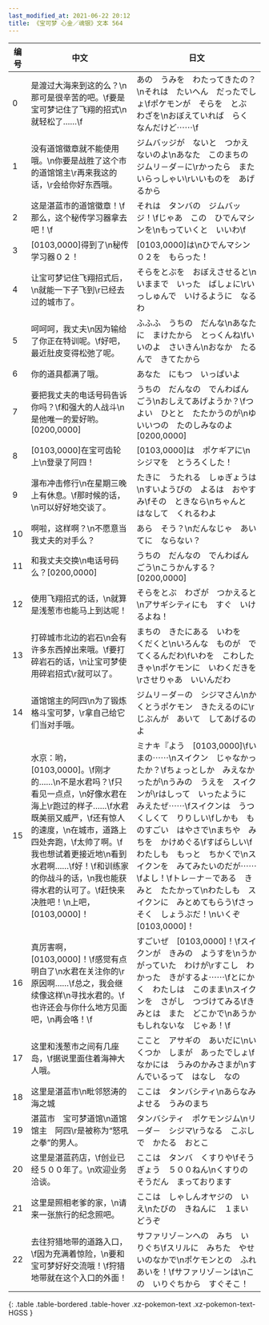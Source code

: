 ```yaml
---
last_modified_at: 2021-06-22 20:12
title: 《宝可梦 心金／魂银》文本 564
---
```

| 编号 | 中文 | 日文 |
| ---- | ---- | ---- |
| 0 | 是渡过大海来到这的么？\n那可是很辛苦的吧。\f要是宝可梦记住了飞翔的招式\n就轻松了……\f | あの　うみを　わたってきたの？\nそれは　たいへん　だったでしょ\fポケモンが　そらを　とぶ　わざを\nおぼえていれば　らく　なんだけど⋯⋯\f |
| 1 | 没有道馆徽章就不能使用哦。\n你要是战胜了这个市的道馆馆主\r再来我这的话，\r会给你好东西哦。 | ジムバッジが　ないと　つかえないのよ\nあなた　このまちの　ジムリ－ダ－に\rかったら　また　いらっしゃい\rいいものを　あげるから |
| 2 | 这是湛蓝市的道馆徽章！\f那么，这个秘传学习器拿去吧！\f | それは　タンバの　ジムバッジ！\fじゃあ　この　ひでんマシンを\nもっていくと　いいわ\f |
| 3 | [0103,0000]得到了\n秘传学习器０２！ | [0103,0000]は\nひでんマシン０２を　もらった！ |
| 4 | 让宝可梦记住飞翔招式后，\n就能一下子飞到\r已经去过的城市了。 | そらをとぶを　おぼえさせると\nいままで　いった　ばしょに\rいっしゅんで　いけるように　なるわ |
| 5 | 呵呵呵，我丈夫\n因为输给了你正在特训呢。\f好吧，最近肚皮变得松弛了呢。 | ふふふ　うちの　だんな\nあなたに　まけたから　とっくんね\fいいのよ　さいきん\nおなか　たるんで　きてたから |
| 6 | 你的道具都满了哦。 | あなた　にもつ　いっぱいよ |
| 7 | 要把我丈夫的电话号码告诉你吗？\f和强大的人战斗\n是他唯一的爱好哟。[0200,0000] | うちの　だんなの　でんわばんごう\nおしえてあげようか？\fつよい　ひとと　たたかうのが\nゆいいつの　たのしみなのよ[0200,0000] |
| 8 | [0103,0000]在宝可齿轮上\n登录了阿四！ | [0103,0000]は　ポケギアに\nシジマを　とうろくした！ |
| 9 | 瀑布冲击修行\n在星期三晚上有休息。\f那时候的话，\n可以好好地交谈了。 | たきに　うたれる　しゅぎょうは\nすいようびの　よるは　おやすみ\fその　ときなら\nちゃんと　はなして　くれるわよ |
| 10 | 啊啦，这样啊？\n不愿意当我丈夫的对手么？ | あら　そう？\nだんなじゃ　あいてに　ならない？ |
| 11 | 和我丈夫交换\n电话号码么？[0200,0000] | うちの　だんなの　でんわばんごう\nこうかんする？[0200,0000] |
| 12 | 使用飞翔招式的话，\n就算是浅葱市也能马上到达呢！ | そらをとぶ　わざが　つかえると\nアサギシティにも　すぐ　いけるよね！ |
| 13 | 打碎城市北边的岩石\n会有许多东西掉出来哦。\f要打碎岩石的话，\n让宝可梦使用碎岩招式\r就可以了。 | まちの　きたにある　いわを　くだくと\nいろんな　ものが　でてくるんだわ\fいわを　こわしたきゃ\nポケモンに　いわくだきを\rさせりゃあ　いいんだわ |
| 14 | 道馆馆主的阿四\n为了锻炼格斗宝可梦，\r拿自己给它们当对手哦。 | ジムリ－ダ－の　シジマさん\nかくとうポケモン　きたえるのに\rじぶんが　あいて　してあげるのよ |
| 15 | 水京：哟，[0103,0000]。\f刚才的……\n不是水君吗？\f只看见一点点，\n好像水君在海上\r跑过的样子……\f水君既美丽又威严，\f还有惊人的速度，\n在城市，道路上四处奔跑，\f太帅了啊。\f我也想试着更接近地\n看到水君啊……\f好！\f和训练家的你战斗的话，\n我也能获得水君的认可了。\f赶快来决胜吧！\n上吧，[0103,0000]！ | ミナキ『よう　[0103,0000]\fいまの⋯⋯\nスイクン　じゃなかったか？\fちょっとしか　みえなかったが\nうみの　うえを　スイクンが\rはしって　いったように　みえたぜ⋯⋯\fスイクンは　うつくしくて　りりしい\fしかも　ものすごい　はやさで\nまちや　みちを　かけめぐる\fすばらしい\fわたしも　もっと　ちかくで\nスイクンを　みてみたいのだが⋯⋯\fよし！\fトレ－ナ－である　きみと　たたかって\nわたしも　スイクンに　みとめてもらう\fさっそく　しょうぶだ！\nいくぞ　[0103,0000]！ |
| 16 | 真厉害啊，[0103,0000]！\f感觉有点明白了\n水君在关注你的\r原因啊……\f总之，我会继续像这样\n寻找水君的。\f也许还会与你什么地方见面吧，\n再会咯！\f | すごいぜ　[0103,0000]！\fスイクンが　きみの　ようすを\nうかがっていた　わけが\rすこし　わかった　きがするよ⋯⋯\fとにかく　わたしは　このまま\nスイクンを　さがし　つづけてみる\fきみとは　また　どこかで\nあうかもしれないな　じゃあ！\f |
| 17 | 这里和浅葱市之间有几座岛，\f据说里面住着海神大人哦。 | ここと　アサギの　あいだに\nいくつか　しまが　あったでしょ\fなかには　うみのかみさまが\nすんでいるって　はなし　なの |
| 18 | 这里是湛蓝市\n毗邻怒涛的海之城 | ここは　タンバシティ\nあらなみ　よせる　うみのまち |
| 19 | 湛蓝市　宝可梦道馆\n道馆馆主　阿四\r是被称为“怒吼之拳”的男人。 | タンバシティ　ポケモンジム\nリ－ダ－　シジマ\rうなる　こぶしで　かたる　おとこ |
| 20 | 这里是湛蓝药店，\f创业已经５００年了。\n欢迎业务洽谈。 | ここは　タンバ　くすりや\fそうぎょう　５００ねん\nくすりの　そうだん　まっております |
| 21 | 这里是照相老爹的家，\n请来一张旅行的纪念照吧。 | ここは　しゃしんオヤジの　いえ\nたびの　きねんに　１まい　どうぞ |
| 22 | 去往狩猎地带的道路入口，\f因为充满着惊险，\n要和宝可梦好好交流哦！\f狩猎地带就在这个入口的外面！ | サファリゾ－ンへの　みち　いりぐち\fスリルに　みちた　やせいのなかで\nポケモンとの　ふれあいを！\fサファリゾ－ンは\nこの　いりぐちから　すぐそこ！ |
{: .table .table-bordered .table-hover .xz-pokemon-text .xz-pokemon-text-HGSS }